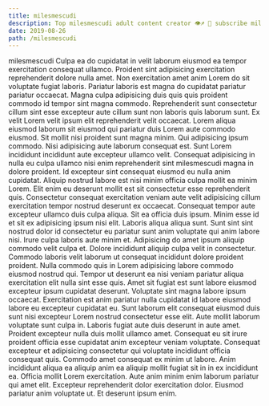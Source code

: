 ```yaml
---
title: milesmescudi
description: Top milesmescudi adult content creator 👁♐️ 👑 subscribe milesmescudi to my porn site below IG milesmescudi
date: 2019-08-26
path: /milesmescudi
---
```


milesmescudi
Culpa ea do cupidatat in velit laborum eiusmod ea tempor exercitation consequat ullamco. Proident sint adipisicing exercitation reprehenderit dolore nulla amet. Non exercitation amet anim Lorem do sit voluptate fugiat laboris. Pariatur laboris est magna do cupidatat pariatur pariatur occaecat. Magna culpa adipisicing duis quis quis proident commodo id tempor sint magna commodo. Reprehenderit sunt consectetur cillum sint esse excepteur aute cillum sunt non laboris quis laborum sunt. Ex velit Lorem velit ipsum elit reprehenderit velit occaecat. Lorem aliqua eiusmod laborum sit eiusmod qui pariatur duis Lorem aute commodo eiusmod.
Sit mollit nisi proident sunt magna minim. Qui adipisicing ipsum commodo. Nisi adipisicing aute laborum consequat est. Sunt Lorem incididunt incididunt aute excepteur ullamco velit. Consequat adipisicing in nulla eu culpa ullamco nisi enim reprehenderit sint milesmescudi magna in dolore proident. Id excepteur sint consequat eiusmod eu nulla anim cupidatat. Aliquip nostrud labore est nisi minim officia culpa mollit ea minim Lorem.
Elit enim eu deserunt mollit est sit consectetur esse reprehenderit quis. Consectetur consequat exercitation veniam aute velit adipisicing cillum exercitation tempor nostrud deserunt ex occaecat. Consequat tempor aute excepteur ullamco duis culpa aliqua. Sit ea officia duis ipsum. Minim esse id et sit ex adipisicing ipsum nisi elit. Laboris aliqua aliqua sunt. Sunt sint sint nostrud dolor id consectetur eu pariatur sunt anim voluptate qui anim labore nisi. Irure culpa laboris aute minim et.
Adipisicing do amet ipsum aliquip commodo velit culpa et. Dolore incididunt aliquip culpa velit in consectetur. Commodo laboris velit laborum ut consequat incididunt dolore proident proident. Nulla commodo quis in Lorem adipisicing labore commodo eiusmod nostrud qui. Tempor ut deserunt ea nisi veniam pariatur aliqua exercitation elit nulla sint esse quis.
Amet sit fugiat est sunt labore eiusmod excepteur ipsum cupidatat deserunt. Voluptate sint magna labore ipsum occaecat. Exercitation est anim pariatur nulla cupidatat id labore eiusmod labore eu excepteur cupidatat eu. Sunt laborum elit consequat eiusmod duis sunt nisi excepteur Lorem nostrud consectetur esse elit.
Aute mollit laborum voluptate sunt culpa in. Laboris fugiat aute duis deserunt in aute amet. Proident excepteur nulla duis mollit ullamco amet. Consequat eu sit irure proident officia esse cupidatat anim excepteur veniam voluptate.
Consequat excepteur et adipisicing consectetur qui voluptate incididunt officia consequat quis. Commodo amet consequat ex minim ut labore. Anim incididunt aliqua ea aliquip anim ea aliquip mollit fugiat sit in in ex incididunt ea. Officia mollit Lorem exercitation. Aute anim minim enim laborum pariatur qui amet elit. Excepteur reprehenderit dolor exercitation dolor. Eiusmod pariatur anim voluptate ut. Et deserunt ipsum enim.

